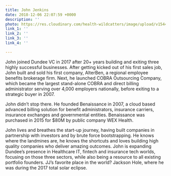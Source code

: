 ```yaml
---
title: John Jenkins
date: 2018-12-06 22:07:59 +0000
description: ''
photo: https://res.cloudinary.com/health-wildcatters/image/upload/v1544134110/image.png
link_1: ''
link_2: ''
link_3: ''
link_4: ''

---
```

John joined Dundee VC in 2017 after 20+ years building and exiting three highly successful businesses. After getting kicked out of his first sales job, John built and sold his first company, AlterBen, a regional employee benefits brokerage firm. Next, he launched COBRA Outsourcing Company, which became the largest stand-alone COBRA and direct billing administrator serving over 4,000 employers nationally, before exiting to a strategic buyer in 2007.

 

John didn’t stop there. He founded Benaissance in 2007, a cloud based advanced billing solution for benefit administrators, insurance carriers, insurance exchanges and governmental entities. Benaissance was purchased in 2015 for $80M by public company WEX Health.

 

John lives and breathes the start-up journey, having built companies in partnership with investors and by brute force bootstrapping. He knows where the landmines are, he knows the shortcuts and loves building high quality companies who deliver amazing outcomes. John is expanding Dundee’s presence in Healthcare IT, fintech and insurance tech worlds, focusing on those three sectors, while also being a resource to all existing portfolio founders. JJ’s favorite place in the world? Jackson Hole, where he was during the 2017 total solar eclipse.